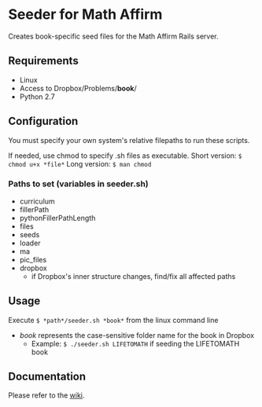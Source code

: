 # Seeder for Math Affirm

Creates book-specific seed files for the Math Affirm Rails server.

## Requirements

* Linux
* Access to Dropbox/Problems/**book**/
* Python 2.7

## Configuration

You must specify your own system's relative filepaths to run these scripts.

If needed, use chmod to specify .sh files as executable. 
Short version:
`$ chmod u+x *file*`
Long version:
`$ man chmod`

### Paths to set (variables in seeder.sh)

* curriculum
* fillerPath
* pythonFillerPathLength
* files
* seeds
* loader
* ma
* pic_files
* dropbox
    * if Dropbox's inner structure changes, find/fix all affected paths

## Usage

Execute `$ *path*/seeder.sh *book*` from the linux command line

* *book* represents the case-sensitive folder name for the book in Dropbox
    * Example: `$ ./seeder.sh LIFETOMATH` if seeding the LIFETOMATH book

## Documentation

Please refer to the [wiki](https://bitbucket.org/AFresnedo/math-affirm-loader/wiki/Home).
